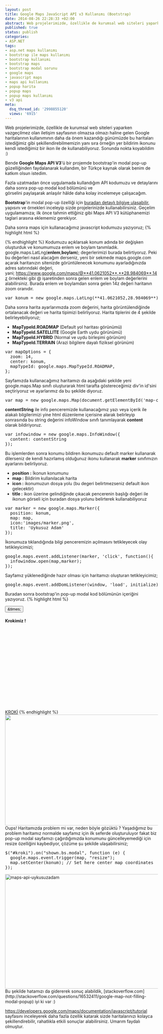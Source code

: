 ```yaml
---
layout: post
title: Google Maps JavaScript API v3 Kullanımı (Bootstrap)
date: 2014-08-26 22:28:33 +02:00
abstract: Web projelerimizde, özellikle de kurumsal web siteleri yaparken vazgeçilmez olan iletişim sayfasının olmazsa olmazı haline gelen Google haritalarının kullanımının daha da önem kazandığı günümüzde bu haritaları istediğimiz gibi şekillendirebilmemizin...
published: true
status: publish
categories:
- ASP.NET
tags:
- asp.net maps kullanımı
- bootstrap ile maps kullanımı
- bootstrap kullanımı
- bootstrap maps
- bootstrap modal sorunu
- google maps
- javascript maps
- maps api kullanımı
- popup harita
- popup maps
- popup maps kullanımı
- v3 api
meta:
  dsq_thread_id: '2998855120'
  views: '6915'
---
```


Web projelerimizde, özellikle de kurumsal web siteleri yaparken vazgeçilmez olan iletişim sayfasının olmazsa olmazı haline gelen Google haritalarının kullanımının daha da önem kazandığı günümüzde bu haritaları istediğimiz gibi şekillendirebilmemizin yanı sıra örneğin yer bildirim ikonunu kendi istediğimiz bir ikon ile de kullanabiliyoruz. Sonunda nokta koyabildim :)

Bende **Google Maps API V3**'ü bir projemde bootstrap'in modal pop-up güzelliğinden faydalanarak kullandım, bir Türkçe kaynak olarak benim de katkım olsun istedim.

Fazla uzatmadan önce uygulamada kullandığım API kodumuzu ve detaylarını daha sonra pop-up modal kod bölümünü ve görselini paylaşarak anlaşılır hâlde daha kolay incelemeye çalışacağım.

**Bootstrap**'in modal pop-up özelliği için [buradan detaylı bilgiye ulaşabilir](http://getbootstrap.com/javascript/#modals), yapısını ve örnekleri inceleyip sizde projelerinizde kullanabilirsiniz. Geçelim uygulamamıza; ilk önce tahmin ettiğiniz gibi Maps API V3 kütüphanemizi <head></head> taglari arasına eklememiz gerekiyor.

<!-- Google Maps API -->
<script type="text/javascript" src="http://maps.googleapis.com/maps/api/js?sensor=false"></script>
Daha sonra maps için kullanacağımız javascript kodumuzu yazıyoruz;
{% highlight html %}
<script type="text/javascript">
  function initialize() {
    var konum = new google.maps.LatLng(41.0621052,28.984069);
    var mapOptions = {
      zoom: 14,
      center: konum,
      mapTypeId: google.maps.MapTypeId.ROADMAP,
    };
    var map = new google.maps.Map(document.getElementById('map-canvas'), mapOptions);
    var contentString = '<div id="content">'+
        '<div id="siteNotice">'+
        '</div>'+
        '<h1 style="font-size:16px; font-family:Arial, Tahoma; color:#777;">Mert İletişim</h1>'+
        '<div id="bodyContent">'+
          '<p style="font-size:12px; font-family:Arial, Tahoma; color:#777;">Pınar Mahallesi 1261. Sokak No:1 Şişli / İstanbul</p>'+
        '</div>'+
      '</div>';
    var infowindow = new google.maps.InfoWindow({
      content: contentString
    });
    var marker = new google.maps.Marker({
      position: konum,
      map: map,
      icon:'images/marker.png',
      title: 'Uykusuz Adam'
    });
    $("#kroki").on("shown.bs.modal", function (e) {
      google.maps.event.trigger(map, "resize");
      map.setCenter(konum); // Set here center map coordinates
    });
    google.maps.event.addListener(marker, 'click', function(){
      infowindow.open(map,marker);
    });
  }
  google.maps.event.addDomListener(window, 'load', initialize);
</script>
{% endhighlight %}
Kodumuzu açıklarsak konum adında bir değişken oluşturduk ve konumumuza enlem ve boylam tanımladık. google.maps.LatLng(**enlem**,**boylam**); degerlerimizi burada belirtiyoruz. Peki bu değerleri nasıl alacağım derseniz, yeni bir sekmede maps.google.com açarak haritanızın sitenizde görüntülenecek konumunu ayarladığınızda adres satırındaki değeri, yani; https://www.google.com/maps/@**41.0621052**,**28.984069**,14z örnekteki gibi @ işaretinden sonra gelen enlem ve boylam değerlerini alabilirsiniz. Burada enlem ve boylamdan sonra gelen 14z değeri haritanın zoom oranıdır.
<pre>
var konum = new google.maps.LatLng(**41.0621052,28.984069**);
</pre>
Daha sonra harita ayarlarımızda zoom değerini, harita görüntülendiğinde ortalanacak değeri ve harita tipimizi belirliyoruz. Harita tiplerini de 4 şekilde belirleyebiliyoruz;

- **MapTypeId.ROADMAP** (Default yol haritası görünümü)
- **MapTypeId.SATELLITE** (Google Earth uydu görünümü)
- **MapTypeId.HYBRID** (Normal ve uydu birleşimi görünüm)
- **MapTypeId.TERRAIN** (Arazi bilgilere dayalı fiziksel görünüm)</span>

<pre>
var mapOptions = {
  zoom: 14,
  center: konum,
  mapTypeId: google.maps.MapTypeId.ROADMAP,
};
</pre>
Sayfamızda kullanacağımız haritamızı da aşağıdaki şekilde yeni google.maps.Map sınıfı oluşturarak html tarafta göstereceğimiz div'in id'sini seçtiriyoruz ve ayarlarımız da bu şekilde diyoruz.
<pre>
var map = new google.maps.Map(document.getElementById('map-canvas'), mapOptions);
</pre>

**contentString** ile info penceremizde kullanacağımız yazı veya içerik ile alakalı bilgilerimizi yine html düzenleme içerisine alarak belirleyip sonrasında bu string değerini infoWindow sınıfı tanımlayarak **content** olarak bildiriyoruz.

<pre>
var infowindow = new google.maps.InfoWindow({
  content: contentString
});
</pre>
Bu işlemlerden sonra konumu bildiren ikonumuzu default marker kullanarak dilerseniz de kendi hazırlamış olduğunuz ikonu kullanarak **marker** sınıfımızın ayarlarını belirliyoruz.

* **position :** İkonun konumunu
* **map :** Bildirim kullanılacak harita
* **icon :** ikonumuzun dosya yolu (bu degeri belirtmezseniz default ikon gelecektir)
* **title :** ikon üzerine gelindiğinde çıkacak pencerenin başlığı
değeri ile ikonun görseli için buradan dosya yolunu belirterek kullanabiliyoruz
<pre>
var marker = new google.maps.Marker({
  position: konum,
  map: map,
  icon:'images/marker.png',
  title: 'Uykusuz Adam'
});
</pre>
İkonumuza tıklandığında bilgi penceremizin açılmasını tetikleyecek olay tetikleyicimizi;
<pre>
google.maps.event.addListener(marker, 'click', function(){
  infowindow.open(map,marker);
});
</pre>
Sayfamız yüklenediğinde hazır olması için haritamızı oluşturan tetikleyicimiz;
<pre>
google.maps.event.addDomListener(window, 'load', initialize);
</pre>
Buradan sonra bootstrap'in pop-up modal kod bölümünün içeriğini yazıyoruz.
{% highlight html %}
<div class="modal fade" id="kroki" tabindex="-1" role="dialog" aria-labelledby="myModalLabel" aria-hidden="true">
 <div class="modal-dialog">
  <div class="modal-content">
    <div class="modal-header">
      <button type="button" class="close" data-dismiss="modal" aria-hidden="true">&amp;times;</button>
      <h4 class="modal-title" id="myModalLabel">Krokimiz !</h4>
    </div>
    <div class="modal-body">
      <div id="map-canvas" style="width:560px; height:250px"></div>
        <script>
        </script>
      </div>
    </div>
  </div>
</div>

<a href="#kroki" data-toggle="modal" title="Krokimiz">KROKİ</a>
{% endhighlight %}
<img src="{{ site.baseurl }}/assets/hatali-maps-uykusuzadam.png" alt="" width="619" height="364" />
Oups! Haritamızda problem mi var, neden böyle gözüktü ? Yaşadığımız bu problem haritamız normalde sayfamız için ilk seferde oluşturuluyor fakat biz pop-up modal sayfamızı çağırdığımızda konumunu güncelleyemediği için resize özelliğini kaybediyor, çözüme şu şekilde ulaşabilirsiniz;
<pre>
$("#kroki").on("shown.bs.modal", function (e) {
  google.maps.event.trigger(map, "resize");
  map.setCenter(konum); // Set here center map coordinates
});
</pre>
<img src="{{ site.baseurl }}/assets/maps-api-uykusuzadam.png" alt="maps-api-uykusuzadam" width="627" height="376" />
Bu şekilde hatamızı da gidererek sonuç alabildik, [stackoverflow.com](http://stackoverflow.com/questions/16532411/google-map-not-filling-modal-popup) iyi ki var :)

https://developers.google.com/maps/documentation/javascript/tutorial sayfasını inceleyerek daha fazla özellik katarak sizde haritalarınızı kolayca şekillendirebilir, rahatlıkla etkili sonuçlar alabilirsiniz. Umarım faydalı olmuştur.
